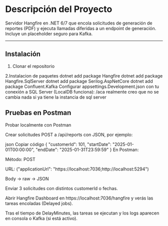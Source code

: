 ﻿# Descripción del Proyecto

Servidor Hangfire en .NET 6/7 que encola solicitudes de generación de reportes (PDF) y 
ejecuta llamadas diferidas a un endpoint de generación. Incluye un placeholder seguro para Kafka.

---

## Instalación

1. Clonar el repositorio 
   
2.Instalacion de paquetes
dotnet add package Hangfire
dotnet add package Hangfire.SqlServer
dotnet add package Serilog.AspNetCore
dotnet add package Confluent.Kafka
Configurar appsettings.Development.json con tu conexión a SQL Server (LocalDB funciona): 
/aca realmente creo que no se cambia nada si ya tiene la instancia de sql server


## Pruebas en Postman

Probar localmente con Postman


Crear solicitudes POST a /api/reports con JSON, por ejemplo:

json
Copiar código
{
  "customerId": 101,
  "startDate": "2025-01-01T00:00:00",
  "endDate": "2025-01-31T23:59:59"
}
En Postman:

Método: POST

URL: ("applicationUrl": "https://localhost:7036;http://localhost:5294")

Body → raw → JSON

Enviar 3 solicitudes con distintos customerId o fechas.


Abrir Hangfire Dashboard en https://localhost:7036/hangfire y verás las tareas encoladas (Delayed jobs).

Tras el tiempo de DelayMinutes, las tareas se ejecutan y los logs aparecen en consola o Kafka (si está activo).


